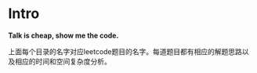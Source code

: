 # Intro

**Talk is cheap, show me the code.**

上面每个目录的名字对应leetcode题目的名字。每道题目都有相应的解题思路以及相应的时间和空间复杂度分析。
